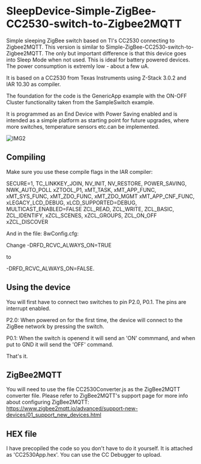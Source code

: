 # SleepDevice-Simple-ZigBee-CC2530-switch-to-Zigbee2MQTT
Simple sleeping ZigBee switch based on TI's CC2530 connecting to Zigbee2MQTT.
This version is similar to Simple-ZigBee-CC2530-switch-to-Zigbee2MQTT. The only but important difference is that this device goes into Sleep Mode when not used. This is ideal for battery powered devices. The power consumption is extremly low - about a few uA. 

It is based on a CC2530 from Texas Instruments using Z-Stack 3.0.2 and IAR 10.30 as compiler.

The foundation for the code is the GenericApp example with the ON-OFF Cluster functionality taken from the SampleSwitch example.

It is programmed as an End Device with Power Saving enabled and is intended as a simple platform as starting point for future upgrades, where more switches, temperature sensors etc.can be implemented.

![IMG2](https://github.com/LemmeDasker/TestZigbee/assets/38005465/5e3acf4f-fb30-45d9-8a93-845ba9567916)

## Compiling
Make sure you use these compile flags in the IAR compiler:

SECURE=1, TC_LINKKEY_JOIN, NV_INIT, NV_RESTORE, POWER_SAVING, NWK_AUTO_POLL
xZTOOL_P1, xMT_TASK, xMT_APP_FUNC, xMT_SYS_FUNC, xMT_ZDO_FUNC, xMT_ZDO_MGMT
xMT_APP_CNF_FUNC, xLEGACY_LCD_DEBUG, xLCD_SUPPORTED=DEBUG, MULTICAST_ENABLED=FALSE
ZCL_READ, ZCL_WRITE, ZCL_BASIC, ZCL_IDENTIFY, xZCL_SCENES, xZCL_GROUPS, ZCL_ON_OFF
xZCL_DISCOVER

And in the file: 8wConfig.cfg:

Change -DRFD_RCVC_ALWAYS_ON=TRUE

to

-DRFD_RCVC_ALWAYS_ON=FALSE.


## Using the device
You will first have to connect two switches to pin P2.0, P0.1. The pins are interrupt enabled.

P2.0:
When powered on for the first time, the device will connect to the ZigBee network by pressing the switch.

P0.1:
When the switch is openend it will send an 'ON' commmand, and when put to GND it will send the 'OFF' command.

That's it.

## ZigBee2MQTT
You will need to use the file CC2530Converter.js as the ZigBee2MQTT converter file. Please refer to ZigBee2MQTT's support page for more info about configuring ZigBee2MQTT:
https://www.zigbee2mqtt.io/advanced/support-new-devices/01_support_new_devices.html


## HEX file
I have precopiled the code so you don't have to do it yourself. It is attached as 'CC2530App.hex'. You can use the CC Debugger to upload.

